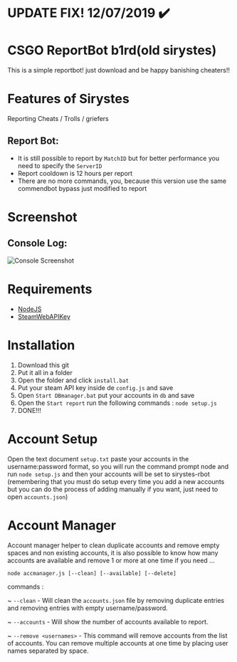 # UPDATE FIX! 12/07/2019 ✔️

# CSGO ReportBot b1rd(old sirystes)

This is a simple reportbot! just download and be happy banishing cheaters!!

# Features of Sirystes
Reporting Cheats / Trolls / griefers

## Report Bot:

- It is still possible to report by `MatchID` but for better performance you need to specify the `ServerID` 
- Report cooldown is 12 hours per report
- There are no more commands, you, because this version use the same commendbot bypass just modified to report

# Screenshot

## Console Log:

![Console Screenshot](./eB6cZqL.gif)

# Requirements

- [NodeJS](https://nodejs.org/)
- [SteamWebAPIKey](https://steamcommunity.com/dev/apikey)

# Installation

1. Download this git
2. Put it all in a folder
3. Open the folder and click `install.bat`
4. Put your steam API key inside de `config.js` and save
5. Open `Start DBmanager.bat` put your accounts in `db` and save
6. Open the `Start report` run the following commands : `node setup.js`
7. DONE!!!


# Account Setup

Open the text document `setup.txt` paste your accounts in the username:password format, so you will run the command prompt node and run
`node setup.js` and then your accounts will be set to sirystes-rbot (remembering that you must do setup every time you add a new accounts but you can do the process of adding manually if you want, just need to open `accounts.json`)


# Account Manager

Account manager helper to clean duplicate accounts and remove empty spaces and non existing accounts, it is also possible to know how many accounts are available and remove 1 or more at one time if you need ...

`node accmanager.js [--clean] [--available] [--delete]`

commands :

~ `--clean` - Will clean the `accounts.json` file by removing duplicate entries and removing entries with empty username/password.

~ `--accounts` - Will show the number of accounts available to report.

~ `--remove <usernames>` - This command will remove accounts from the list of accounts. You can remove multiple accounts at one time by placing user names separated by space.
